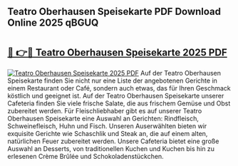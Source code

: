 ## Teatro Oberhausen Speisekarte PDF Download Online 2025 qBGUQ

# <h2><a href="http://gcdpwpe.nevu.top/?p=Teatro+Oberhausen+Speisekarte">🔗 👉🔴 Teatro Oberhausen Speisekarte 2025 PDF</a></h2>

[![Teatro Oberhausen Speisekarte 2025 PDF](https://i.imgur.com/dBaPXMq.png)](http://gcdpwpe.nevu.top/?p=Teatro+Oberhausen+Speisekarte)
Auf der Teatro Oberhausen Speisekarte finden Sie nicht nur eine Liste der angebotenen Gerichte in einem Restaurant oder Café, sondern auch etwas, das für Ihren Geschmack köstlich und geeignet ist. Auf der Teatro Oberhausen Speisekarte unserer Cafeteria finden Sie viele frische Salate, die aus frischem Gemüse und Obst zubereitet werden. Für Fleischliebhaber gibt es auf unserer Teatro Oberhausen Speisekarte eine Auswahl an Gerichten: Rindfleisch, Schweinefleisch, Huhn und Fisch. Unseren Auserwählten bieten wir exquisite Gerichte wie Schaschlik und Steak an, die auf einem alten, natürlichen Feuer zubereitet werden. Unsere Cafeteria bietet eine große Auswahl an Desserts, von traditionellen Kuchen und Kuchen bis hin zu erlesenen Crème Brûlée und Schokoladenstückchen.
